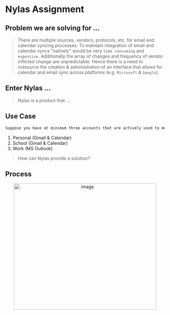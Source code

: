 # Nylas Assignment

## Problem we are solving for ... 

> There are multiple sources, vendors, protocols, etc. for email and calendar syncing processes. To maintain integration of email and calendar syncs "natively" would be very `time consuming` and `expensive`. Additionally the array of changes and frequency of vendor inflicted change are unpredictable. Hence there is a need to outsource the creation & administration of an interface that allows for calendar and email sync across platforms (e.g. `Microsoft` & `Google`). 

## Enter Nylas ...

> Nylas is a product that ...

## Use Case 

```js
Suppose you have at minimum three accounts that are actively used to monitor 1. email and 2. calendar events but they are not integrated. No "pain of glass" to view all 3 accounts without manual logon, accessing, and reconciling deltas. 
```

1. Personal (Gmail & Calendar) 
2. School (Gmail & Calendar) 
3. Work (MS Outlook)

> How can Nylas provide a solution? 

## Process 

<p align="center">
    <img width="450" height="400" alt="image" src="https://user-images.githubusercontent.com/8760590/161435220-3c6ff08e-8b4d-471f-9326-6bc804969d91.png">
</p>
